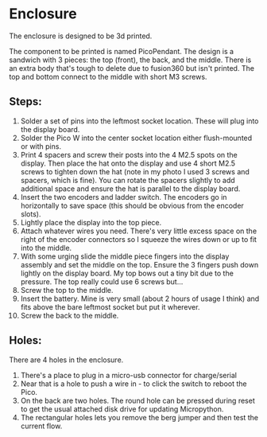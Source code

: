# Enclosure
The enclosure is designed to be 3d printed. 

The component to be printed is named PicoPendant.
The design is a sandwich with 3 pieces: the top (front), the back, and the middle. There is an extra body that's tough to delete due to fusion360 but isn't printed. The top and bottom connect to the middle with short M3 screws.

## Steps:

1. Solder a set of pins into the leftmost socket location. These will plug into the display board.
2. Solder the Pico W into the center socket location either flush-mounted or with pins.
3. Print 4 spacers and screw their posts into the 4 M2.5 spots on the display. Then place the hat onto the display and use 4 short M2.5 screws to tighten down the hat (note in my photo I used 3 screws and spacers, which is fine). You can rotate the spacers slightly to add additional space and ensure the hat is parallel to the display board.
4. Insert the two encoders and ladder switch. The encoders go in horizontally to save space (this should be obvious from the encoder slots).
5. Lightly place the display into the top piece.
6. Attach whatever wires you need. There's very little excess space on the right of the encoder connectors so I squeeze the wires down or up to fit into the middle.
7. With some urging slide the middle piece fingers into the display assembly and set the middle on the top. Ensure the 3 fingers push down lightly on the display board. My top bows out a tiny bit due to the pressure. The top really could use 6 screws but...
8. Screw the top to the middle.
9. Insert the battery. Mine is very small (about 2 hours of usage I think) and fits above the bare leftmost socket but put it wherever.
10. Screw the back to the middle.

## Holes:

There are 4 holes in the enclosure.

1. There's a place to plug in a micro-usb connector for charge/serial
2. Near that is a hole to push a wire in - to click the switch to reboot the Pico.
3. On the back are two holes. The round hole can be pressed during reset to get the usual attached disk drive for updating Micropython.
4. The rectangular holes lets you remove the berg jumper and then test the current flow.


